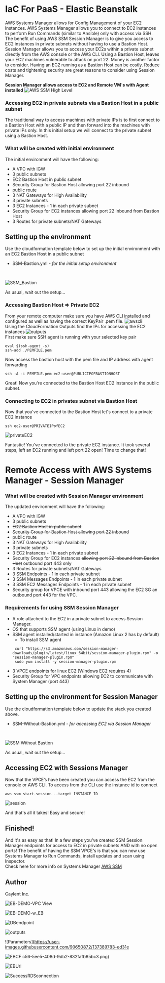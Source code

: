 # IaC For PaaS - Elastic Beanstalk

AWS Systems Manager allows for Config Management of your EC2 Instances. AWS Systems Manager allows you to connect to EC2 instances to perform Run Commands (similar to Ansible) only with access via SSH. The benefit of using AWS SSM Session Manager is to give you access to EC2 instances in private subnets without having to use a Bastion Host. Session Manager allows you to access your EC2s within a private subnet directly from the AWS console or the AWS CLI. Using a Bastion Host, leaves your EC2 machines vulnerable to attack on port 22. Money is another factor to consider. Having an EC2 running as a Bastion Host can be costly. Reduce costs and tightening security are great reasons to consider using Session Manager.


**Session Manager allows access to EC2 and Remote VM's with Agent installed**
![AWS SSM High Level](https://user-images.githubusercontent.com/90650872/137359824-852ab878-5015-4b8f-81f0-a84851e7b818.png)



### Accessing EC2 in private subnets via a Bastion Host in a public subnet
The traditional way to access machines with private IPs is to first connect to a Bastion Host with a public IP and then forward into the machines with private IPs only. In this initial setup we will connect to the private subnet using a Bastion Host.

### What will be created with initial environment

The initial environment will have the following:
* A VPC with IGW
* 3 public subnets
* EC2 Bastion Host in public subnet
* Security Group for Bastion Host allowing port 22 inbound
* public route
* 3 NAT Gateways for High Availability
* 3 private subnets
* 3 EC2 Instances - 1 in each private subnet
* Security Group for EC2 instances allowing port 22 inbound from Bastion Host
* 3 Routes for private subnets/NAT Gateways


## Setting up the environment

Use the cloudformation template below to set up the initial environment with an EC2 Bastion Host in a public subnet<br />
* SSM-Bastion.yml *- for the initial setup environment*
<br />

![SSM_Bastion](https://user-images.githubusercontent.com/90650872/137347028-8a968a1f-acd2-4f6f-adbc-fbb686e80990.png)

As usual, wait out the setup...


### Accessing Bastion Host => Private EC2
From your remote computer make sure you have AWS CLI installed and configured as well as having the correct KeyPair .pem file.
![awscli](https://user-images.githubusercontent.com/90650872/137362188-56705dc4-11b1-40e3-96bc-b61f335cc3bf.png)
<br />
Using the CloudFormation Outputs find the IPs for accessing the EC2 instances
![outputs](https://user-images.githubusercontent.com/90650872/137362267-cc225231-ecb3-4912-afd3-a2f585254e8f.png)
<br />
First make sure SSH agent is running with your selected key pair
```
eval $(ssh-agent -s)
ssh-add ./PEMFILE.pem
```
Now access the bastion host with the pem file and IP address with agent forwarding
```
ssh -A -i PEMFILE.pem ec2-user@PUBLICIPOFBASTIONHOST
```
Great! Now you're connected to the Bastion Host EC2 instance in the public subnet.
<br />

### Connecting to EC2 in privates subnet via Bastion Host
Now that you've connected to the Bastion Host let's connect to a private EC2 instance

```
ssh ec2-user@PRIVATEIPofEC2
```
![privateEC2](https://user-images.githubusercontent.com/90650872/137363799-688abbd7-0d62-4b09-9766-7bffacf9a5ef.png)


Fantastic! You've connected to the private EC2 instance. It took several steps, left an EC2 running and left port 22 open! Time to change that!

# Remote Access with AWS Systems Manager - Session Manager

### What will be created with Session Manager environment

The updated environment will have the following:
* A VPC with IGW
* 3 public subnets
* <strike>EC2 Bastion Host in public subnet</strike>
* <strike>Security Group for Bastion Host allowing port 22 inbound</strike>
* public route
* 3 NAT Gateways for High Availability
* 3 private subnets
* 3 EC2 Instances - 1 in each private subnet
* Security Group for EC2 instances <strike>allowing port 22 inbound from Bastion Host</strike> outbound port 443 only
* 3 Routes for private subnets/NAT Gateways
* 3 SSM Endpoints - 1 in each private subnet
* 3 SSM Messages Endpoints - 1 in each private subnet
* 3 SSM EC2 Messages Endpoints - 1 in each private subnet
* Security group for VPCE with inbound port 443 allowing the EC2 SG an outbound port 443 for the VPC.

### Requirements for using SSM Session Manager
* A role attached to the EC2 in a private subnet to access Session Manager.
* OS that supports SSM agent (using Linux in demo)
* SSM agent installed/started in instance (Amazon Linux 2 has by default)
  - To install SSM agent
  ``` install SSM agent
   curl "https://s3.amazonaws.com/session-manager-downloads/plugin/latest/linux_64bit/session-manager-plugin.rpm" -o "session-manager-plugin.rpm"
   sudo yum install -y session-manager-plugin.rpm
* 3 VPCE endpoints for linux EC2 (Windows EC2 requires 4)
* Security Group for VPC endpoints allowing EC2 to communicate with System Manager (port 443)

## Setting up the environment for Session Manager

Use the cloudformation template below to update the stack you created above.<br />
* SSM-Without-Bastion.yml *- for accessing EC2 via Session Manager*
<br />

![SSM Without Bastion](https://user-images.githubusercontent.com/90650872/137347013-349e1139-a523-4fdf-a4c3-1b4d78e8041d.png)


As usual, wait out the setup...

## Accessing EC2 with Sessions Manager
Now that the VPCE’s have been created you can access the EC2 from the console or AWS CLI. To access from the CLI use the instance id to connect
```
aws ssm start-session --target INSTANCE ID
```
![session](https://user-images.githubusercontent.com/90650872/137368134-57d5005e-e003-455b-ab77-9673de4d1f01.png)


And that's all it takes! Easy and secure!
## Finished!

And it's as easy as that! In a few steps you've created SSM Session Manager endpoints for access to EC2 in private subnets AND with no open ports!
The benefit of having the SSM VPCE's is that you can now use Systems Manager to Run Commands, install updates and scan using Inspector.<br />
Check here for more info on Systems Manager [AWS SSM](https://docs.aws.amazon.com/systems-manager/latest/userguide/what-is-systems-manager.html)

## Author
Caylent Inc.


![EB-DEMO-VPC View](https://user-images.githubusercontent.com/90650872/137389717-be667c19-e1fe-424f-bd17-a2d26e7c2f7b.png)

![EB-DEMO-w_EB](https://user-images.githubusercontent.com/90650872/137389728-9a495a59-c48a-49c6-a75f-0ea60fd405b7.png)

![DBendpoint](https://user-images.githubusercontent.com/90650872/137389760-7e8198a6-3ab3-4c3a-a575-f3706c30d026.png)

![outputs](https://user-images.githubusercontent.com/90650872/137389767-76728fdb-4f20-4dc5-8a91-30cd45ebcd57.png)

![Parameters](https://user-images.githubusercontent.com/90650872/137389783-ed31e

![EBCF](https://user-images.githubusercontent.com/90650872/137389790-cd5262d6-ab76-4105-9c9a-3edfb5c06f4f.png)
c56-5ee5-408d-9db2-832fafb85bc3.png)

![EBUrl](https://user-images.githubusercontent.com/90650872/137389817-154451f6-d289-4f44-a400-bad095774efa.png)


![SuccessRDSconnection](https://user-images.githubusercontent.com/90650872/137389828-64891153-083d-490d-99ff-4168a830fdd4.png)
